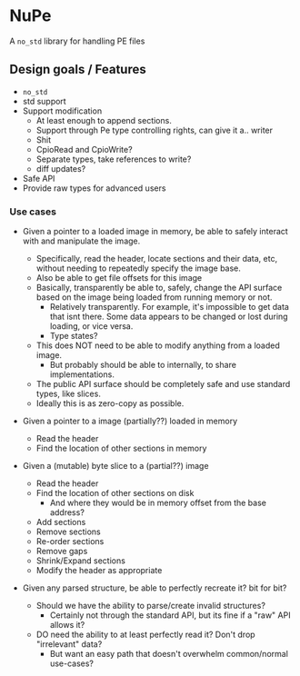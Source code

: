 # NuPe

A `no_std` library for handling PE files

## Design goals / Features

- `no_std`
- std support
- Support modification
  - At least enough to append sections.
  - Support through Pe type controlling rights, can give it a.. writer
  - Shit
  - CpioRead and CpioWrite?
  - Separate types, take references to write?
  - diff updates?
- Safe API
- Provide raw types for advanced users

### Use cases

- Given a pointer to a loaded image in memory, be able to safely interact with and manipulate the image.
  - Specifically, read the header, locate sections and their data, etc,
    without needing to repeatedly specify the image base.
  - Also be able to get file offsets for this image
  - Basically, transparently be able to, safely, change the API surface
    based on the image being loaded from running memory or not.
    - Relatively transparently. For example, it's impossible to get data that isnt there.
      Some data appears to be changed or lost during loading, or vice versa.
    - Type states?
  - This does NOT need to be able to modify anything from a loaded image.
    - But probably should be able to internally, to share implementations.
  - The public API surface should be completely safe and use standard types, like slices.
  - Ideally this is as zero-copy as possible.

- Given a pointer to a image (partially??) loaded in memory
  - Read the header
  - Find the location of other sections in memory

- Given a (mutable) byte slice to a (partial??) image
  - Read the header
  - Find the location of other sections on disk
    - And where they would be in memory offset from the base address?
  - Add sections
  - Remove sections
  - Re-order sections
  - Remove gaps
  - Shrink/Expand sections
  - Modify the header as appropriate

- Given any parsed structure, be able to perfectly recreate it? bit for bit?
  - Should we have the ability to parse/create invalid structures?
    - Certainly not through the standard API, but its fine if a "raw" API allows it?
  - DO need the ability to at least perfectly read it? Don't drop "irrelevant" data?
    - But want an easy path that doesn't overwhelm common/normal use-cases?
